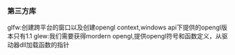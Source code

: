 ### 第三方库
glfw:创建跨平台的窗口以及创建opengl context,windows api下提供的opengl版本只有1.1
glew:我们需要获得mordern opengl,提供opengl符号和函数定义，从驱动器dll加载函数的指针